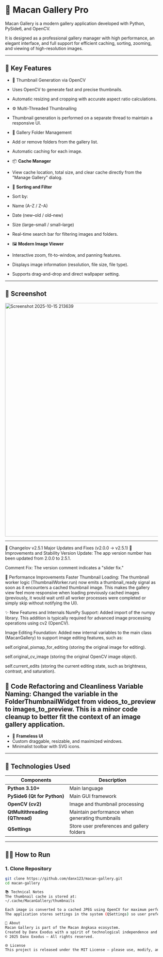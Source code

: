 # 🐯 Macan Gallery Pro

Macan Gallery is a modern gallery application developed with Python, PySide6, and OpenCV.

It is designed as a professional gallery manager with high performance, an elegant interface, and full support for efficient caching, sorting, zooming, and viewing of high-resolution images.

---

## 🚀 Key Features

- 🧠 Thumbnail Generation via OpenCV
- Uses OpenCV to generate fast and precise thumbnails.
- Automatic resizing and cropping with accurate aspect ratio calculations.

- ⚙️ Multi-Threaded Thumbnailing
- Thumbnail generation is performed on a separate thread to maintain a responsive UI.

- 📁 Gallery Folder Management
- Add or remove folders from the gallery list.
- Automatic caching for each image.

- 📦 **Cache Manager**
- View cache location, total size, and clear cache directly from the "Manage Gallery" dialog.

- 🧩 **Sorting and Filter**
- Sort by:
- Name (A–Z / Z–A)
- Date (new–old / old–new)
- Size (large–small / small–large)
- Real-time search bar for filtering images and folders.

- 🖼️ **Modern Image Viewer**
- Interactive zoom, fit-to-window, and panning features.
- Displays image information (resolution, file size, file type).
- Supports drag-and-drop and direct wallpaper setting.

---

## 📸 Screenshot
<img width="1365" height="767" alt="Screenshot 2025-10-15 213639" src="https://github.com/user-attachments/assets/c18dd94f-e8ca-4b36-8eb8-526d861d41da" />


---
📝 Changelov v2.5.1
Major Updates and Fixes (v2.0.0 → v2.5.1)
🐞 Improvements and Stability
Version Update: The app version number has been updated from 2.0.0 to 2.5.1.

Comment Fix: The version comment indicates a "slider fix."

🚀 Performance Improvements
Faster Thumbnail Loading: The thumbnail worker logic (ThumbnailWorker.run) now emits a thumbnail_ready signal as soon as it encounters a cached thumbnail image. This makes the gallery view feel more responsive when loading previously cached images (previously, it would wait until all worker processes were completed or simply skip without notifying the UI).

✨ New Features and Internals
NumPy Support: Added import of the numpy library. This addition is typically required for advanced image processing operations using cv2 (OpenCV).

Image Editing Foundation: Added new internal variables to the main class (MacanGallery) to support image editing features, such as:

self.original_pixmap_for_editing (storing the original image for editing).

self.original_cv_image (storing the original OpenCV image object).

self.current_edits (storing the current editing state, such as brightness, contrast, and saturation).

🔨 Code Refactoring and Cleanliness
Variable Naming: Changed the variable in the FolderThumbnailWidget from videos_to_preview to images_to_preview. This is a minor code cleanup to better fit the context of an image gallery application.
---

- 🧱 **Frameless UI**
- Custom draggable, resizable, and maximized windows.
- Minimalist toolbar with SVG icons.

---

## 🧰 Technologies Used

| Components | Description |
|-----------|------------|
| **Python 3.10+** | Main language |
| **PySide6 (Qt for Python)** | Main GUI framework |
| **OpenCV (cv2)** | Image and thumbnail processing |
| **QtMultithreading (QThread)** | Maintain performance when generating thumbnails |
| **QSettings** | Store user preferences and gallery folders |

---

## 🧑‍💻 How to Run

### 1. Clone Repository
```bash
git clone https://github.com/danx123/macan-gallery.git
cd macan-gallery

📚 Technical Notes
The thumbnail cache is stored at:
~/.cache/MacanGallery/thumbnails

Each image is converted to a cached JPEG using OpenCV for maximum performance.
The application stores settings in the system (QSettings) so user preferences are preserved.

🏢 About
Macan Gallery is part of the Macan Angkasa ecosystem.
Created by Danx Exodus with a spirit of technological independence and high efficiency.
© 2025 Danx Exodus — All rights reserved.

🌐 License
This project is released under the MIT License — please use, modify, and develop further with due credit.
